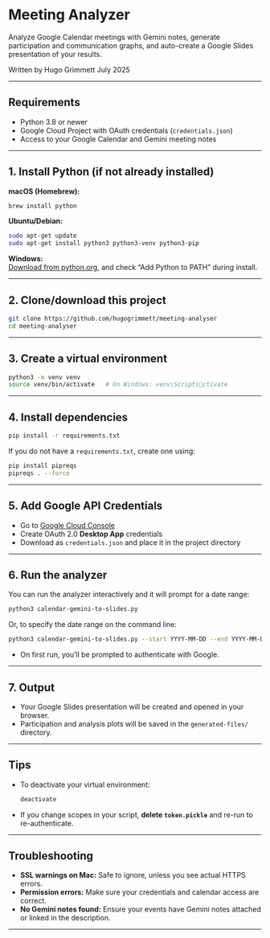 # Meeting Analyzer

Analyze Google Calendar meetings with Gemini notes, generate participation and communication graphs, and auto-create a Google Slides presentation of your results.

Written by Hugo Grimmett
July 2025

---

## Requirements

- Python 3.8 or newer
- Google Cloud Project with OAuth credentials (`credentials.json`)
- Access to your Google Calendar and Gemini meeting notes

---

## 1. Install Python (if not already installed)

**macOS (Homebrew):**
```sh
brew install python
```

**Ubuntu/Debian:**
```sh
sudo apt-get update
sudo apt-get install python3 python3-venv python3-pip
```

**Windows:**  
[Download from python.org](https://www.python.org/downloads/), and check “Add Python to PATH” during install.

---

## 2. Clone/download this project

```sh
git clone https://github.com/hugogrimmett/meeting-analyser
cd meeting-analyser
```

---

## 3. Create a virtual environment

```sh
python3 -m venv venv
source venv/bin/activate   # On Windows: venv\Scriptsctivate
```

---

## 4. Install dependencies

```sh
pip install -r requirements.txt
```

If you do not have a `requirements.txt`, create one using:
```sh
pip install pipreqs
pipreqs . --force
```

---

## 5. Add Google API Credentials

- Go to [Google Cloud Console](https://console.cloud.google.com/apis/credentials)
- Create OAuth 2.0 **Desktop App** credentials
- Download as `credentials.json` and place it in the project directory

---

## 6. Run the analyzer

You can run the analyzer interactively and it will prompt for a date range:
```sh
python3 calendar-gemini-to-slides.py
```

Or, to specify the date range on the command line:
```sh
python3 calendar-gemini-to-slides.py --start YYYY-MM-DD --end YYYY-MM-DD
```

- On first run, you’ll be prompted to authenticate with Google.

---

## 7. Output

- Your Google Slides presentation will be created and opened in your browser.
- Participation and analysis plots will be saved in the `generated-files/` directory.

---

## Tips

- To deactivate your virtual environment:  
  ```sh
  deactivate
  ```
- If you change scopes in your script, **delete `token.pickle`** and re-run to re-authenticate.

---

## Troubleshooting

- **SSL warnings on Mac:** Safe to ignore, unless you see actual HTTPS errors.
- **Permission errors:** Make sure your credentials and calendar access are correct.
- **No Gemini notes found:** Ensure your events have Gemini notes attached or linked in the description.

---